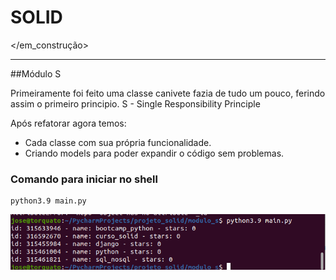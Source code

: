 # SOLID 

</em_construção>

---

##Módulo S

Primeiramente foi feito uma classe canivete fazia de tudo um pouco, ferindo assim o primeiro principio.
S - Single Responsibility Principle

Após refatorar agora temos: 
- Cada classe com sua própria funcionalidade.
- Criando models para poder expandir o código sem problemas.

### Comando para iniciar no shell
```shell script
python3.9 main.py
```
![Modulo S](testems.png "Teste após refatorarmos!")

 